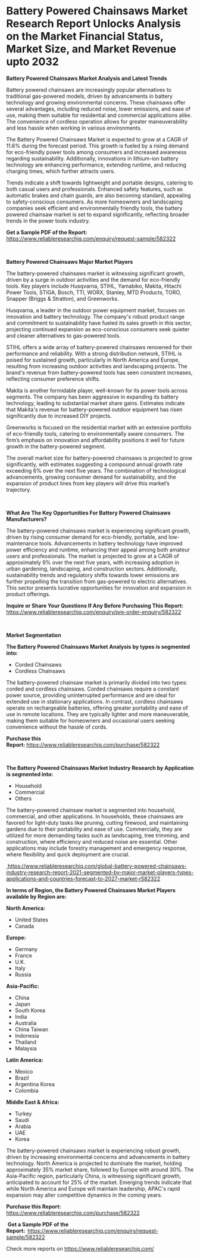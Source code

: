 <p><h1>Battery Powered Chainsaws Market Research Report Unlocks Analysis on the Market Financial Status, Market Size, and Market Revenue upto 2032</h1></p><p><strong>Battery Powered Chainsaws Market Analysis and Latest Trends</strong></p>
<p><p>Battery powered chainsaws are increasingly popular alternatives to traditional gas-powered models, driven by advancements in battery technology and growing environmental concerns. These chainsaws offer several advantages, including reduced noise, lower emissions, and ease of use, making them suitable for residential and commercial applications alike. The convenience of cordless operation allows for greater maneuverability and less hassle when working in various environments.</p><p>The Battery Powered Chainsaws Market is expected to grow at a CAGR of 11.6% during the forecast period. This growth is fueled by a rising demand for eco-friendly power tools among consumers and increased awareness regarding sustainability. Additionally, innovations in lithium-ion battery technology are enhancing performance, extending runtime, and reducing charging times, which further attracts users. </p><p>Trends indicate a shift towards lightweight and portable designs, catering to both casual users and professionals. Enhanced safety features, such as automatic brakes and chain guards, are also becoming standard, appealing to safety-conscious consumers. As more homeowners and landscaping companies seek efficient and environmentally friendly tools, the battery powered chainsaw market is set to expand significantly, reflecting broader trends in the power tools industry.</p></p>
<p><strong>Get a Sample PDF of the Report:&nbsp;</strong> <a href="https://www.reliableresearchiq.com/enquiry/request-sample/582322?utm_campaign=3499&utm_medium=2&utm_source=Github&utm_content=ia&utm_term=23032025&utm_id=battery-powered-chainsaws">https://www.reliableresearchiq.com/enquiry/request-sample/582322</a></p>
<p>&nbsp;</p>
<p><strong>Battery Powered Chainsaws Major Market Players</strong></p>
<p><p>The battery-powered chainsaws market is witnessing significant growth, driven by a surge in outdoor activities and the demand for eco-friendly tools. Key players include Husqvarna, STIHL, Yamabiko, Makita, Hitachi Power Tools, STIGA, Bosch, TTI, WORX, Stanley, MTD Products, TORO, Snapper (Briggs & Stratton), and Greenworks.</p><p>Husqvarna, a leader in the outdoor power equipment market, focuses on innovation and battery technology. The company's robust product range and commitment to sustainability have fueled its sales growth in this sector, projecting continued expansion as eco-conscious consumers seek quieter and cleaner alternatives to gas-powered tools.</p><p>STIHL offers a wide array of battery-powered chainsaws renowned for their performance and reliability. With a strong distribution network, STIHL is poised for sustained growth, particularly in North America and Europe, resulting from increasing outdoor activities and landscaping projects. The brand's revenue from battery-powered tools has seen consistent increases, reflecting consumer preference shifts.</p><p>Makita is another formidable player, well-known for its power tools across segments. The company has been aggressive in expanding its battery technology, leading to substantial market share gains. Estimates indicate that Makita's revenue for battery-powered outdoor equipment has risen significantly due to increased DIY projects.</p><p>Greenworks is focused on the residential market with an extensive portfolio of eco-friendly tools, catering to environmentally aware consumers. The firm’s emphasis on innovation and affordability positions it well for future growth in the battery-powered segment.</p><p>The overall market size for battery-powered chainsaws is projected to grow significantly, with estimates suggesting a compound annual growth rate exceeding 6% over the next five years. The combination of technological advancements, growing consumer demand for sustainability, and the expansion of product lines from key players will drive this market’s trajectory.</p></p>
<p>&nbsp;</p>
<p><strong>What Are The Key Opportunities For Battery Powered Chainsaws Manufacturers?</strong></p>
<p><p>The battery-powered chainsaws market is experiencing significant growth, driven by rising consumer demand for eco-friendly, portable, and low-maintenance tools. Advancements in battery technology have improved power efficiency and runtime, enhancing their appeal among both amateur users and professionals. The market is projected to grow at a CAGR of approximately 9% over the next five years, with increasing adoption in urban gardening, landscaping, and construction sectors. Additionally, sustainability trends and regulatory shifts towards lower emissions are further propelling the transition from gas-powered to electric alternatives. This sector presents lucrative opportunities for innovation and expansion in product offerings.</p></p>
<p><strong>Inquire or Share Your Questions If Any Before Purchasing This Report:</strong> <a href="https://www.reliableresearchiq.com/enquiry/pre-order-enquiry/582322?utm_campaign=3499&utm_medium=2&utm_source=Github&utm_content=ia&utm_term=23032025&utm_id=battery-powered-chainsaws">https://www.reliableresearchiq.com/enquiry/pre-order-enquiry/582322</a></p>
<p>&nbsp;</p>
<p><strong>Market Segmentation</strong></p>
<p><strong>The Battery Powered Chainsaws Market Analysis by types is segmented into:</strong></p>
<p><ul><li>Corded Chainsaws</li><li>Cordless Chainsaws</li></ul></p>
<p><p>The battery-powered chainsaw market is primarily divided into two types: corded and cordless chainsaws. Corded chainsaws require a constant power source, providing uninterrupted performance and are ideal for extended use in stationary applications. In contrast, cordless chainsaws operate on rechargeable batteries, offering greater portability and ease of use in remote locations. They are typically lighter and more maneuverable, making them suitable for homeowners and occasional users seeking convenience without the hassle of cords.</p></p>
<p><strong>Purchase this Report:&nbsp;</strong><a href="https://www.reliableresearchiq.com/purchase/582322?utm_campaign=3499&utm_medium=2&utm_source=Github&utm_content=ia&utm_term=23032025&utm_id=battery-powered-chainsaws">https://www.reliableresearchiq.com/purchase/582322</a></p>
<p>&nbsp;</p>
<p><strong>The Battery Powered Chainsaws Market Industry Research by Application is segmented into:</strong></p>
<p><ul><li>Household</li><li>Commercial</li><li>Others</li></ul></p>
<p><p>The battery-powered chainsaw market is segmented into household, commercial, and other applications. In households, these chainsaws are favored for light-duty tasks like pruning, cutting firewood, and maintaining gardens due to their portability and ease of use. Commercially, they are utilized for more demanding tasks such as landscaping, tree trimming, and construction, where efficiency and reduced noise are essential. Other applications may include forestry management and emergency response, where flexibility and quick deployment are crucial.</p></p>
<p><a href="https://www.reliableresearchiq.com/global-battery-powered-chainsaws-industry-research-report-2021-segmented-by-major-market-players-types-applications-and-countries-forecast-to-2027-market-r582322?utm_campaign=3499&utm_medium=2&utm_source=Github&utm_content=ia&utm_term=23032025&utm_id=battery-powered-chainsaws">&nbsp;https://www.reliableresearchiq.com/global-battery-powered-chainsaws-industry-research-report-2021-segmented-by-major-market-players-types-applications-and-countries-forecast-to-2027-market-r582322</a></p>
<p><strong>In terms of Region, the Battery Powered Chainsaws Market Players available by Region are:</strong></p>
<p>
    <p> <strong> North America: </strong>
        <ul>
            <li>United States</li>
            <li>Canada</li>
        </ul>
        </p> 
    <p> <strong> Europe: </strong>
        <ul>
            <li>Germany</li>
            <li>France</li>
            <li>U.K.</li>
            <li>Italy</li>
            <li>Russia</li>
        </ul>
        </p> 
    <p> <strong> Asia-Pacific: </strong>
        <ul>
            <li>China</li>
            <li>Japan</li>
            <li>South Korea</li>
            <li>India</li>
            <li>Australia</li>
            <li>China Taiwan</li>
            <li>Indonesia</li>
            <li>Thailand</li>
            <li>Malaysia</li>
        </ul>
        </p> 
    <p> <strong> Latin America: </strong>
        <ul>
            <li>Mexico</li>
            <li>Brazil</li>
            <li>Argentina Korea</li>
            <li>Colombia</li>
        </ul>
        </p> 
    <p> <strong> Middle East & Africa: </strong>
        <ul>
            <li>Turkey</li>
            <li>Saudi</li>
            <li>Arabia</li>
            <li>UAE</li>
            <li>Korea</li>
        </ul>
    </p>
    </p>
<p><p>The battery-powered chainsaws market is experiencing robust growth, driven by increasing environmental concerns and advancements in battery technology. North America is projected to dominate the market, holding approximately 35% market share, followed by Europe with around 30%. The Asia-Pacific region, particularly China, is witnessing significant growth, anticipated to account for 25% of the market. Emerging trends indicate that while North America and Europe will maintain leadership, APAC's rapid expansion may alter competitive dynamics in the coming years.</p></p>
<p><strong>Purchase this Report: </strong><a href="https://www.reliableresearchiq.com/purchase/582322?utm_campaign=3499&utm_medium=2&utm_source=Github&utm_content=ia&utm_term=23032025&utm_id=battery-powered-chainsaws">https://www.reliableresearchiq.com/purchase/582322</a></p>
<p>&nbsp;<strong>Get a Sample PDF of the Report:&nbsp;&nbsp;</strong><a href="https://www.reliableresearchiq.com/enquiry/request-sample/582322?utm_campaign=3499&utm_medium=2&utm_source=Github&utm_content=ia&utm_term=23032025&utm_id=battery-powered-chainsaws">https://www.reliableresearchiq.com/enquiry/request-sample/582322</a></p>
<p><strong></strong></p>
<p>Check more reports on <a href="https://www.reliableresearchiq.com/?utm_campaign=3499&utm_medium=2&utm_source=Github&utm_content=ia&utm_term=23032025&utm_id=battery-powered-chainsaws">https://www.reliableresearchiq.com/</a></p>